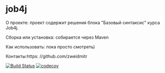# job4j
О проекте: 
проект содержит решения блока "Базовый синтаксис" курса Job4j.

Сборка или установка: 
собирается через Maven

Как использовать: пока просто смотреть)

Контакты:https:
//github.com/zweidmitr


[![Build Status](https://app.travis-ci.com/zweidmitr/job4j_elementary.svg?branch=master)](https://app.travis-ci.com/zweidmitr/job4j_elementary)
[![codecov](https://codecov.io/gh/zweidmitr/job4j_elementary/branch/master/graph/badge.svg?token=F4MQHDAD8G)](https://codecov.io/gh/zweidmitr/job4j_elementary)